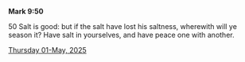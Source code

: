 **Mark 9:50**

50 Salt is good: but if the salt have lost his saltness, wherewith will ye season it? Have salt in yourselves, and have peace one with another. 

[Thursday 01-May, 2025](https://getbible.life/kjv/Mark/9/50)
